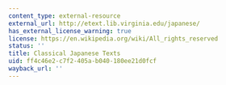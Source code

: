 ```yaml
---
content_type: external-resource
external_url: http://etext.lib.virginia.edu/japanese/
has_external_license_warning: true
license: https://en.wikipedia.org/wiki/All_rights_reserved
status: ''
title: Classical Japanese Texts
uid: ff4c46e2-c7f2-405a-b040-180ee21d0fcf
wayback_url: ''
---
```

